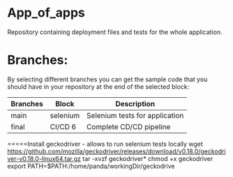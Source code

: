# App_of_apps

Repository containing deployment files and tests for the whole application.


# Branches:
By selecting different branches you can get the sample code that you should have in your repository at the end of the selected block:

|Branches  | Block  | Description  | 
|---|---|---|
| main | selenium | Selenium tests for application |
| final | CI/CD 6 | Complete CD/CD pipeline |


=====Install geckodriver - allows to run selenium tests locally
wget https://github.com/mozilla/geckodriver/releases/download/v0.18.0/geckodriver-v0.18.0-linux64.tar.gz
tar -xvzf geckodriver*
chmod +x geckodriver
export PATH=$PATH:/home/panda/workingDir/geckodrive